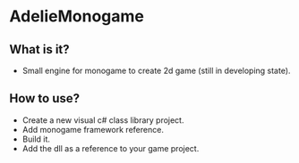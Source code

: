 # AdelieMonogame
## What is it?
- Small engine for monogame to create 2d game (still in developing state).
## How to use?
- Create a new visual c# class library project.
- Add monogame framework reference.
- Build it.
- Add the dll as a reference to your game project.
